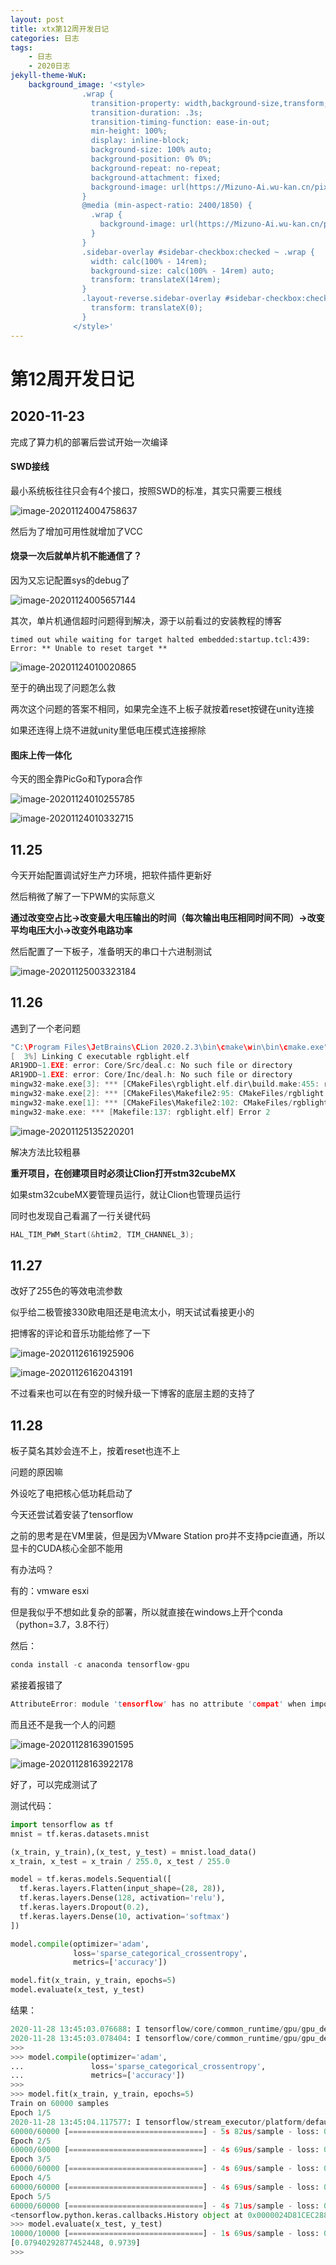 ```yaml
---
layout: post
title: xtx第12周开发日记
categories: 日志
tags: 
    - 日志 
    - 2020日志
jekyll-theme-WuK:
	background_image: '<style>
                .wrap {
                  transition-property: width,background-size,transform;
                  transition-duration: .3s;
                  transition-timing-function: ease-in-out;
                  min-height: 100%;
                  display: inline-block;
                  background-size: 100% auto;
                  background-position: 0% 0%;
                  background-repeat: no-repeat;
                  background-attachment: fixed;
                  background-image: url(https://Mizuno-Ai.wu-kan.cn/pixiv/74559485_p1.webp);
                }
                @media (min-aspect-ratio: 2400/1850) {
                  .wrap {
                    background-image: url(https://Mizuno-Ai.wu-kan.cn/pixiv/71932901_p0.webp);
                  }
                }
                .sidebar-overlay #sidebar-checkbox:checked ~ .wrap {
                  width: calc(100% - 14rem);
                  background-size: calc(100% - 14rem) auto;
                  transform: translateX(14rem);
                }
                .layout-reverse.sidebar-overlay #sidebar-checkbox:checked ~ .wrap {
                  transform: translateX(0);
                }
              </style>'
---
```




# 第12周开发日记

## 2020-11-23

完成了算力机的部署后尝试开始一次编译

#### SWD接线

最小系统板往往只会有4个接口，按照SWD的标准，其实只需要三根线

![image-20201124004758637](https://raw.githubusercontent.com/xutongxin1/xutongxin1.github.io/master/asset/%E6%97%A5%E5%BF%97/2020image-20201124004758637.png)

然后为了增加可用性就增加了VCC

#### 烧录一次后就单片机不能通信了？

因为又忘记配置sys的debug了

![image-20201124005657144](https://raw.githubusercontent.com/xutongxin1/xutongxin1.github.io/master/asset/%E6%97%A5%E5%BF%97/2020image-20201124005657144.png)

其次，单片机通信超时问题得到解决，源于以前看过的安装教程的博客

```
timed out while waiting for target halted embedded:startup.tcl:439: Error: ** Unable to reset target **
```

![image-20201124010020865](https://raw.githubusercontent.com/xutongxin1/xutongxin1.github.io/master/asset/%E6%97%A5%E5%BF%97/2020image-20201124010020865.png)

至于的确出现了问题怎么救

两次这个问题的答案不相同，如果完全连不上板子就按着reset按键在unity连接

如果还连得上烧不进就unity里低电压模式连接擦除

#### 图床上传一体化

今天的图全靠PicGo和Typora合作

![image-20201124010255785](https://raw.githubusercontent.com/xutongxin1/xutongxin1.github.io/master/asset/%E6%97%A5%E5%BF%97/2020image-20201124010255785.png)

![image-20201124010332715](https://raw.githubusercontent.com/xutongxin1/xutongxin1.github.io/master/asset/%E6%97%A5%E5%BF%97/2020image-20201124010332715.png)

## 11.25

今天开始配置调试好生产力环境，把软件插件更新好

然后稍微了解了一下PWM的实际意义

**通过改变空占比->改变最大电压输出的时间（每次输出电压相同时间不同）->改变平均电压大小->改变外电路功率**

然后配置了一下板子，准备明天的串口十六进制测试

![image-20201125003323184](https://raw.githubusercontent.com/xutongxin1/xutongxin1.github.io/master/asset/%E6%97%A5%E5%BF%97/2020image-20201125003323184.png)

## 11.26

遇到了一个老问题

```c
"C:\Program Files\JetBrains\CLion 2020.2.3\bin\cmake\win\bin\cmake.exe" --build D:\stm\rgblight\cmake-build-debug --target rgblight.elf -- -j 12
[  3%] Linking C executable rgblight.elf
AR19DD~1.EXE: error: Core/Src/deal.c: No such file or directory
AR19DD~1.EXE: error: Core/Inc/deal.h: No such file or directory
mingw32-make.exe[3]: *** [CMakeFiles\rgblight.elf.dir\build.make:455: rgblight.elf] Error 1
mingw32-make.exe[2]: *** [CMakeFiles\Makefile2:95: CMakeFiles/rgblight.elf.dir/all] Error 2
mingw32-make.exe[1]: *** [CMakeFiles\Makefile2:102: CMakeFiles/rgblight.elf.dir/rule] Error 2
mingw32-make.exe: *** [Makefile:137: rgblight.elf] Error 2
```

![image-20201125135220201](https://raw.githubusercontent.com/xutongxin1/xutongxin1.github.io/master/asset/%E6%97%A5%E5%BF%97image-20201125135220201.png)



解决方法比较粗暴

**重开项目，在创建项目时必须让Clion打开stm32cubeMX**

如果stm32cubeMX要管理员运行，就让Clion也管理员运行



同时也发现自己看漏了一行关键代码

```c
HAL_TIM_PWM_Start(&htim2, TIM_CHANNEL_3);
```

 



## 11.27

改好了255色的等效电流参数

似乎给二极管接330欧电阻还是电流太小，明天试试看接更小的



把博客的评论和音乐功能给修了一下

![image-20201126161925906](https://raw.githubusercontent.com/xutongxin1/xutongxin1.github.io/master/asset/%E6%97%A5%E5%BF%97image-20201126161925906.png)

![image-20201126162043191](https://raw.githubusercontent.com/xutongxin1/xutongxin1.github.io/master/asset/%E6%97%A5%E5%BF%97image-20201126162043191.png)

不过看来也可以在有空的时候升级一下博客的底层主题的支持了



## 11.28

板子莫名其妙会连不上，按着reset也连不上

问题的原因嘛

外设吃了电把核心低功耗启动了



今天还尝试着安装了tensorflow

之前的思考是在VM里装，但是因为VMware Station pro并不支持pcie直通，所以显卡的CUDA核心全部不能用

有办法吗？

有的：vmware esxi

但是我似乎不想如此复杂的部署，所以就直接在windows上开个conda（python=3.7，3.8不行）

然后：

```c
conda install -c anaconda tensorflow-gpu
```

紧接着报错了

```c
AttributeError: module 'tensorflow' has no attribute 'compat' when importing tensorflow
```

而且还不是我一个人的问题

![image-20201128163901595](https://raw.githubusercontent.com/xutongxin1/xutongxin1.github.io/master/asset/%E6%97%A5%E5%BF%97image-20201128163901595.png)

![image-20201128163922178](https://raw.githubusercontent.com/xutongxin1/xutongxin1.github.io/master/asset/%E6%97%A5%E5%BF%97image-20201128163922178.png)

好了，可以完成测试了

测试代码：

```python
import tensorflow as tf
mnist = tf.keras.datasets.mnist

(x_train, y_train),(x_test, y_test) = mnist.load_data()
x_train, x_test = x_train / 255.0, x_test / 255.0

model = tf.keras.models.Sequential([
  tf.keras.layers.Flatten(input_shape=(28, 28)),
  tf.keras.layers.Dense(128, activation='relu'),
  tf.keras.layers.Dropout(0.2),
  tf.keras.layers.Dense(10, activation='softmax')
])

model.compile(optimizer='adam',
              loss='sparse_categorical_crossentropy',
              metrics=['accuracy'])

model.fit(x_train, y_train, epochs=5)
model.evaluate(x_test, y_test)
```

结果：

```python
2020-11-28 13:45:03.076688: I tensorflow/core/common_runtime/gpu/gpu_device.cc:1241] Created TensorFlow device (/job:localhost/replica:0/task:0/device:GPU:0 with 2578 MB memory) -> physical GPU (device: 0, name: P106-090, pci bus id: 0000:04:00.0, compute capability: 6.1)
2020-11-28 13:45:03.078404: I tensorflow/core/common_runtime/gpu/gpu_device.cc:1241] Created TensorFlow device (/job:localhost/replica:0/task:0/device:GPU:1 with 1367 MB memory) -> physical GPU (device: 1, name: GeForce GTX 750 Ti, pci bus id: 0000:03:00.0, compute capability: 5.0)
>>>
>>> model.compile(optimizer='adam',
...               loss='sparse_categorical_crossentropy',
...               metrics=['accuracy'])
>>>
>>> model.fit(x_train, y_train, epochs=5)
Train on 60000 samples
Epoch 1/5
2020-11-28 13:45:04.117577: I tensorflow/stream_executor/platform/default/dso_loader.cc:44] Successfully opened dynamic library cublas64_10.dll
60000/60000 [==============================] - 5s 82us/sample - loss: 0.2971 - accuracy: 0.9138
Epoch 2/5
60000/60000 [==============================] - 4s 69us/sample - loss: 0.1427 - accuracy: 0.9581
Epoch 3/5
60000/60000 [==============================] - 4s 69us/sample - loss: 0.1076 - accuracy: 0.9676
Epoch 4/5
60000/60000 [==============================] - 4s 69us/sample - loss: 0.0897 - accuracy: 0.9721
Epoch 5/5
60000/60000 [==============================] - 4s 71us/sample - loss: 0.0746 - accuracy: 0.9764
<tensorflow.python.keras.callbacks.History object at 0x0000024D81CEC288>
>>> model.evaluate(x_test, y_test)
10000/10000 [==============================] - 1s 69us/sample - loss: 0.0794 - accuracy: 0.9739
[0.07940292877452448, 0.9739]
>>>
```

